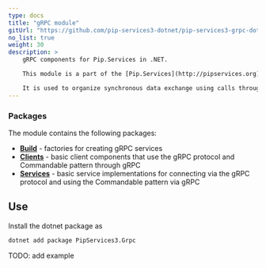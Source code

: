 ```yaml
---
type: docs
title: "gRPC module"
gitUrl: "https://github.com/pip-services3-dotnet/pip-services3-grpc-dotnet"
no_list: true
weight: 30
description: > 
    gRPC components for Pip.Services in .NET. 

    This module is a part of the [Pip.Services](http://pipservices.org) polyglot microservices toolkit.

    It is used to organize synchronous data exchange using calls through the gRPC protocol. It has implementations of both, the server and client parts.
---
```



### Packages

The module contains the following packages:

- [**Build**](build) - factories for creating gRPC services
- [**Clients**](clients) - basic client components that use the gRPC protocol and Commandable pattern through gRPC
- [**Services**](services) - basic service implementations for connecting via the gRPC protocol and using the Commandable pattern via gRPC


## Use

Install the dotnet package as
```bash
dotnet add package PipServices3.Grpc
```

TODO: add example
